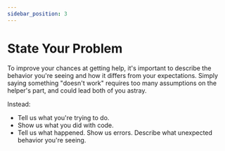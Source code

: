 ```yaml
---
sidebar_position: 3
---
```

# State Your Problem
To improve your chances at getting help, it's important to describe the behavior you're seeing and how it differs from your expectations. Simply saying something "doesn't work" requires too many assumptions on the helper's part, and could lead both of you astray.

Instead:
- Tell us what you're trying to do.
- Show us what you did with code.
- Tell us what happened. Show us errors. Describe what unexpected behavior you're seeing.